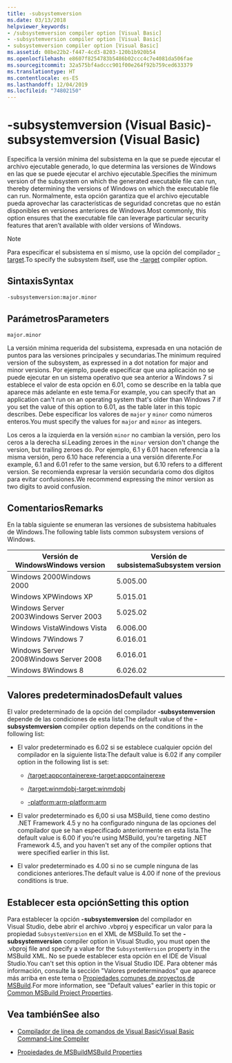 ```yaml
---
title: -subsystemversion
ms.date: 03/13/2018
helpviewer_keywords:
- /subsystemversion compiler option [Visual Basic]
- -subsystemversion compiler option [Visual Basic]
- subsystemversion compiler option [Visual Basic]
ms.assetid: 08be22b2-f447-4cd3-8203-120b1b920b54
ms.openlocfilehash: e8607f8254783b5486b02ccc4c7e4081da506fae
ms.sourcegitcommit: 32a575bf4adccc901f00e264f92b759ced633379
ms.translationtype: HT
ms.contentlocale: es-ES
ms.lasthandoff: 12/04/2019
ms.locfileid: "74802150"
---
```

# <a name="-subsystemversion-visual-basic"></a><span data-ttu-id="03645-102">-subsystemversion (Visual Basic)</span><span class="sxs-lookup"><span data-stu-id="03645-102">-subsystemversion (Visual Basic)</span></span>

<span data-ttu-id="03645-103">Especifica la versión mínima del subsistema en la que se puede ejecutar el archivo ejecutable generado, lo que determina las versiones de Windows en las que se puede ejecutar el archivo ejecutable.</span><span class="sxs-lookup"><span data-stu-id="03645-103">Specifies the minimum version of the subsystem on which the generated executable file can run, thereby determining the versions of Windows on which the executable file can run.</span></span> <span data-ttu-id="03645-104">Normalmente, esta opción garantiza que el archivo ejecutable pueda aprovechar las características de seguridad concretas que no están disponibles en versiones anteriores de Windows.</span><span class="sxs-lookup"><span data-stu-id="03645-104">Most commonly, this option ensures that the executable file can leverage particular security features that aren’t available with older versions of Windows.</span></span>

> [!NOTE]
> <span data-ttu-id="03645-105">Para especificar el subsistema en sí mismo, use la opción del compilador [-target](../../../csharp/language-reference/compiler-options/target-compiler-option.md).</span><span class="sxs-lookup"><span data-stu-id="03645-105">To specify the subsystem itself, use the [-target](../../../csharp/language-reference/compiler-options/target-compiler-option.md) compiler option.</span></span>

## <a name="syntax"></a><span data-ttu-id="03645-106">Sintaxis</span><span class="sxs-lookup"><span data-stu-id="03645-106">Syntax</span></span>

```vb
-subsystemversion:major.minor
```

## <a name="parameters"></a><span data-ttu-id="03645-107">Parámetros</span><span class="sxs-lookup"><span data-stu-id="03645-107">Parameters</span></span>

`major.minor`

<span data-ttu-id="03645-108">La versión mínima requerida del subsistema, expresada en una notación de puntos para las versiones principales y secundarias.</span><span class="sxs-lookup"><span data-stu-id="03645-108">The minimum required version of the subsystem, as expressed in a dot notation for major and minor versions.</span></span> <span data-ttu-id="03645-109">Por ejemplo, puede especificar que una aplicación no se puede ejecutar en un sistema operativo que sea anterior a Windows 7 si establece el valor de esta opción en 6.01, como se describe en la tabla que aparece más adelante en este tema.</span><span class="sxs-lookup"><span data-stu-id="03645-109">For example, you can specify that an application can't run on an operating system that's older than Windows 7 if you set the value of this option to 6.01, as the table later in this topic describes.</span></span> <span data-ttu-id="03645-110">Debe especificar los valores de `major` y `minor` como números enteros.</span><span class="sxs-lookup"><span data-stu-id="03645-110">You must specify the values for `major` and `minor` as integers.</span></span>

<span data-ttu-id="03645-111">Los ceros a la izquierda en la versión `minor` no cambian la versión, pero los ceros a la derecha sí.</span><span class="sxs-lookup"><span data-stu-id="03645-111">Leading zeroes in the `minor` version don't change the version, but trailing zeroes do.</span></span> <span data-ttu-id="03645-112">Por ejemplo, 6.1 y 6.01 hacen referencia a la misma versión, pero 6.10 hace referencia a una versión diferente.</span><span class="sxs-lookup"><span data-stu-id="03645-112">For example, 6.1 and 6.01 refer to the same version, but 6.10 refers to a different version.</span></span> <span data-ttu-id="03645-113">Se recomienda expresar la versión secundaria como dos dígitos para evitar confusiones.</span><span class="sxs-lookup"><span data-stu-id="03645-113">We recommend expressing the minor version as two digits to avoid confusion.</span></span>

## <a name="remarks"></a><span data-ttu-id="03645-114">Comentarios</span><span class="sxs-lookup"><span data-stu-id="03645-114">Remarks</span></span>

<span data-ttu-id="03645-115">En la tabla siguiente se enumeran las versiones de subsistema habituales de Windows.</span><span class="sxs-lookup"><span data-stu-id="03645-115">The following table lists common subsystem versions of Windows.</span></span>

|<span data-ttu-id="03645-116">Versión de Windows</span><span class="sxs-lookup"><span data-stu-id="03645-116">Windows version</span></span>|<span data-ttu-id="03645-117">Versión de subsistema</span><span class="sxs-lookup"><span data-stu-id="03645-117">Subsystem version</span></span>|
|---------------------|-----------------------|
|<span data-ttu-id="03645-118">Windows 2000</span><span class="sxs-lookup"><span data-stu-id="03645-118">Windows 2000</span></span>|<span data-ttu-id="03645-119">5.00</span><span class="sxs-lookup"><span data-stu-id="03645-119">5.00</span></span>|
|<span data-ttu-id="03645-120">Windows XP</span><span class="sxs-lookup"><span data-stu-id="03645-120">Windows XP</span></span>|<span data-ttu-id="03645-121">5.01</span><span class="sxs-lookup"><span data-stu-id="03645-121">5.01</span></span>|
|<span data-ttu-id="03645-122">Windows Server 2003</span><span class="sxs-lookup"><span data-stu-id="03645-122">Windows Server 2003</span></span>|<span data-ttu-id="03645-123">5.02</span><span class="sxs-lookup"><span data-stu-id="03645-123">5.02</span></span>|
|<span data-ttu-id="03645-124">Windows Vista</span><span class="sxs-lookup"><span data-stu-id="03645-124">Windows Vista</span></span>|<span data-ttu-id="03645-125">6.00</span><span class="sxs-lookup"><span data-stu-id="03645-125">6.00</span></span>|
|<span data-ttu-id="03645-126">Windows 7</span><span class="sxs-lookup"><span data-stu-id="03645-126">Windows 7</span></span>|<span data-ttu-id="03645-127">6.01</span><span class="sxs-lookup"><span data-stu-id="03645-127">6.01</span></span>|
|<span data-ttu-id="03645-128">Windows Server 2008</span><span class="sxs-lookup"><span data-stu-id="03645-128">Windows Server 2008</span></span>|<span data-ttu-id="03645-129">6.01</span><span class="sxs-lookup"><span data-stu-id="03645-129">6.01</span></span>|
|<span data-ttu-id="03645-130">Windows 8</span><span class="sxs-lookup"><span data-stu-id="03645-130">Windows 8</span></span>|<span data-ttu-id="03645-131">6.02</span><span class="sxs-lookup"><span data-stu-id="03645-131">6.02</span></span>|

## <a name="default-values"></a><span data-ttu-id="03645-132">Valores predeterminados</span><span class="sxs-lookup"><span data-stu-id="03645-132">Default values</span></span>

<span data-ttu-id="03645-133">El valor predeterminado de la opción del compilador **-subsystemversion** depende de las condiciones de esta lista:</span><span class="sxs-lookup"><span data-stu-id="03645-133">The default value of the **-subsystemversion** compiler option depends on the conditions in the following list:</span></span>

- <span data-ttu-id="03645-134">El valor predeterminado es 6.02 si se establece cualquier opción del compilador en la siguiente lista:</span><span class="sxs-lookup"><span data-stu-id="03645-134">The default value is 6.02 if any compiler option in the following list is set:</span></span>

  - [<span data-ttu-id="03645-135">/target:appcontainerexe</span><span class="sxs-lookup"><span data-stu-id="03645-135">-target:appcontainerexe</span></span>](../../../visual-basic/reference/command-line-compiler/target.md)

  - [<span data-ttu-id="03645-136">/target:winmdobj</span><span class="sxs-lookup"><span data-stu-id="03645-136">-target:winmdobj</span></span>](../../../visual-basic/reference/command-line-compiler/target.md)

  - [<span data-ttu-id="03645-137">-platform:arm</span><span class="sxs-lookup"><span data-stu-id="03645-137">-platform:arm</span></span>](../../../visual-basic/reference/command-line-compiler/platform.md)

- <span data-ttu-id="03645-138">El valor predeterminado es 6,00 si usa MSBuild, tiene como destino .NET Framework 4.5 y no ha configurado ninguna de las opciones del compilador que se han especificado anteriormente en esta lista.</span><span class="sxs-lookup"><span data-stu-id="03645-138">The default value is 6.00 if you're using MSBuild, you're targeting .NET Framework 4.5, and you haven't set any of the compiler options that were specified earlier in this list.</span></span>

- <span data-ttu-id="03645-139">El valor predeterminado es 4.00 si no se cumple ninguna de las condiciones anteriores.</span><span class="sxs-lookup"><span data-stu-id="03645-139">The default value is 4.00 if none of the previous conditions is true.</span></span>

## <a name="setting-this-option"></a><span data-ttu-id="03645-140">Establecer esta opción</span><span class="sxs-lookup"><span data-stu-id="03645-140">Setting this option</span></span>

<span data-ttu-id="03645-141">Para establecer la opción **-subsystemversion** del compilador en Visual Studio, debe abrir el archivo .vbproj y especificar un valor para la propiedad `SubsystemVersion` en el XML de MSBuild.</span><span class="sxs-lookup"><span data-stu-id="03645-141">To set the **-subsystemversion** compiler option in Visual Studio, you must open the .vbproj file and specify a value for the `SubsystemVersion` property in the MSBuild XML.</span></span> <span data-ttu-id="03645-142">No se puede establecer esta opción en el IDE de Visual Studio.</span><span class="sxs-lookup"><span data-stu-id="03645-142">You can't set this option in the Visual Studio IDE.</span></span> <span data-ttu-id="03645-143">Para obtener más información, consulte la sección "Valores predeterminados" que aparece más arriba en este tema o [Propiedades comunes de proyectos de MSBuild](/visualstudio/msbuild/common-msbuild-project-properties).</span><span class="sxs-lookup"><span data-stu-id="03645-143">For more information, see "Default values" earlier in this topic or [Common MSBuild Project Properties](/visualstudio/msbuild/common-msbuild-project-properties).</span></span>

## <a name="see-also"></a><span data-ttu-id="03645-144">Vea también</span><span class="sxs-lookup"><span data-stu-id="03645-144">See also</span></span>

- [<span data-ttu-id="03645-145">Compilador de línea de comandos de Visual Basic</span><span class="sxs-lookup"><span data-stu-id="03645-145">Visual Basic Command-Line Compiler</span></span>](../../../visual-basic/reference/command-line-compiler/index.md)

- [<span data-ttu-id="03645-146">Propiedades de MSBuild</span><span class="sxs-lookup"><span data-stu-id="03645-146">MSBuild Properties</span></span>](/visualstudio/msbuild/msbuild-properties)
